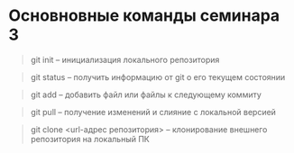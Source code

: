 # Основновные команды семинара 3

> git init – инициализация локального репозитория

> git status – получить информацию от git о его текущем состоянии

> git add – добавить файл или файлы к следующему коммиту

> git pull – получение изменений и слияние с локальной версией
 
> git clone <url-адрес репозитория> – клонирование внешнего репозитория на  локальный ПК

